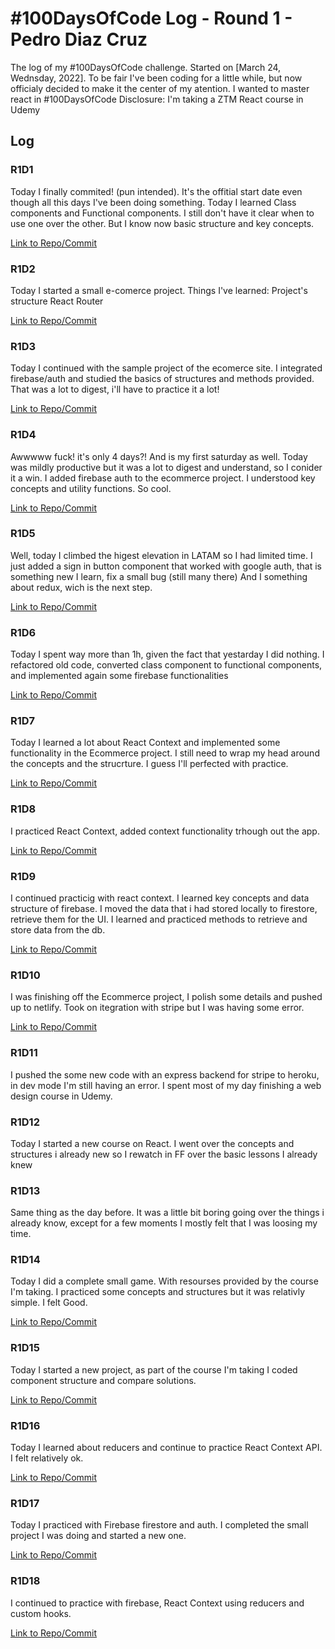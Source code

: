 # #100DaysOfCode Log - Round 1 - Pedro Diaz Cruz

The log of my #100DaysOfCode challenge. Started on [March 24, Wednsday, 2022].
To be fair I've been coding for a little while, but now officialy decided to make it the center of my atention. I wanted to master react in #100DaysOfCode
Disclosure: I'm taking a ZTM React course in Udemy

## Log
 
### R1D1 
Today I finally commited! (pun intended). It's the offitial start date even though all this days I've been doing something. 
Today I learned Class components and Functional components. I still don't have it clear when to use one over the other. But I know now basic structure and key concepts. 

[Link to Repo/Commit](https://github.com/PeterDevLATAM/ZTM_React-Basis)

### R1D2
Today I started a small e-comerce project. Things I've learned: 
Project's structure 
React Router

[Link to Repo/Commit](https://github.com/PeterDevLATAM/crwn-clothing)

### R1D3
Today I continued with the sample project of the ecomerce site. I integrated firebase/auth and studied the basics of structures and methods provided. That was a lot to digest, i'll have to practice it a lot!

[Link to Repo/Commit](https://github.com/PeterDevLATAM/crwn-clothing)

### R1D4
Awwwww fuck! it's only 4 days?! And is my first saturday as well. Today was mildly productive but it was a lot to digest and understand, so I conider it a win. 
I added firebase auth to the ecommerce project. I understood key concepts and utility functions. So cool.

[Link to Repo/Commit](https://github.com/PeterDevLATAM/crwn-clothing/tree/41476cee4be99616efe6be285caeca79b47d3f92)

### R1D5
Well, today I climbed the higest elevation in LATAM so I had limited time. I just added a sign in button component that worked with google auth, that is something new I learn, fix a small bug (still many there) And I something about redux, wich is the next step. 

[Link to Repo/Commit](https://github.com/PeterDevLATAM/crwn-clothing/tree/5e1af6270ba91ba13867e598d6b5f4493afeac2c)

### R1D6
Today I spent way more than 1h, given the fact that yestarday I did nothing. I refactored old code, converted class component to functional components, and implemented again some firebase functionalities

[Link to Repo/Commit](https://github.com/PeterDevLATAM/crown-clothing-v2/tree/5f17c3cca57e07aa12d34a66f74ee0c807556da2)

### R1D7
Today I learned a lot about React Context and implemented some functionality in the Ecommerce project. I still need to wrap my head around the concepts and the strucrture. I guess I'll perfected with practice. 

[Link to Repo/Commit](https://github.com/PeterDevLATAM/crown-clothing-v2/tree/08d9cc73259af33c2c303149c134ace0d663622f)

### R1D8
I practiced React Context, added context functionality trhough out the app.

[Link to Repo/Commit](https://github.com/PeterDevLATAM/crown-clothing-v2/tree/229ee8824f059b814203d06f34ce3af1326f66ed)

### R1D9
I continued practicig with react context. I learned key concepts and data structure of firebase. I moved the data that i had stored locally to firestore, retrieve them for the UI. I learned and practiced methods to retrieve and store data from the db. 

[Link to Repo/Commit](https://github.com/PeterDevLATAM/crown-clothing-v2/tree/a98276c31d27b0077734eba5f50a38b2983ca0b6)
### R1D10
I was finishing off the Ecommerce project, I polish some details and pushed up to netlify. Took on itegration with stripe but I was having some error. 

[Link to Repo/Commit](https://github.com/PeterDevLATAM/crown-clothing-v2/tree/cbf5dd5368d615c5d3342e8f5e51db5846d40afd)

### R1D11
I pushed the some new code with an express backend for stripe to heroku, in dev mode I'm still having an error. I spent most of my day finishing a web design course in Udemy. 



### R1D12
Today I started a new course on React. I went over the concepts and structures i already new so I rewatch in FF over the basic lessons I already knew



### R1D13
Same thing as the day before. It was a little bit boring going over the things i already know, except for a few moments I mostly felt that I was loosing my time. 



### R1D14
Today I did a complete small game. With resourses provided by the course I'm taking. I practiced some concepts and structures but it was relativly simple. I felt Good.

[Link to Repo/Commit](https://github.com/PeterDevLATAM/memory-cards/tree/532cfbcee75613a0270c50aabbd4996dac6d2bfa)


### R1D15
Today I started a new project, as part of the course I'm taking I coded component structure and compare solutions. 

[Link to Repo/Commit](https://github.com/PeterDevLATAM/recpie-directory/tree/66a74b9df960cc5e04d873748a80d45edebb6ae1)


### R1D16
Today I learned about reducers and continue to practice React Context API. I felt relatively ok. 

[Link to Repo/Commit](https://github.com/PeterDevLATAM/recpie-directory/tree/b348d6292d4617c6103473e7349cb7c4f11d9e4f)

### R1D17
Today I practiced with Firebase firestore and auth. I completed the small project I was doing and started a new one. 

[Link to Repo/Commit](https://github.com/PeterDevLATAM/money-ledger/tree/8e5f1c9d98f1811b7014aa90c05953f5cef3c31a)

### R1D18
I continued to practice with firebase, React Context using reducers and custom hooks. 

[Link to Repo/Commit](https://github.com/PeterDevLATAM/money-ledger/tree/8ada3481ad9f7ae188362614cdf48973e7d93d2e)


